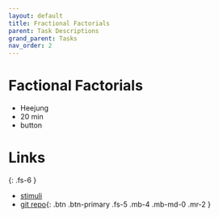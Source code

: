 ```yaml
---
layout: default
title: Fractional Factorials
parent: Task Descriptions
grand_parent: Tasks
nav_order: 2
---
```


# Factional Factorials
 * Heejung
 * 20 min
 * button

# Links
{: .fs-6 }
 * [stimuli]()
 * [git repo](https://github.com/jungheejung/spacetop){: .btn .btn-primary .fs-5 .mb-4 .mb-md-0 .mr-2 }
